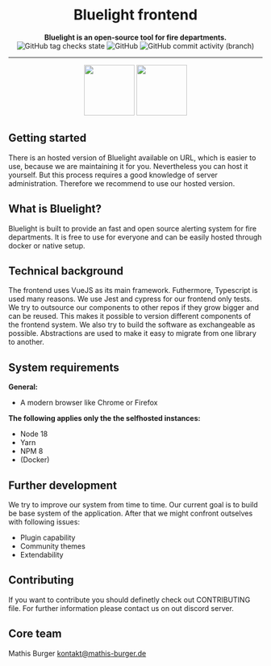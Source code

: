 <div align="center">
    <h1>Bluelight frontend</h1>
<strong>
    Bluelight is an open-source tool for fire departments.
</strong>
<br>
<img alt="GitHub tag checks state" src="https://img.shields.io/github/checks-status/bluelight-org/frontend-v3/main?style=for-the-badge">
<img alt="GitHub" src="https://img.shields.io/github/license/bluelight-org/frontend-v3?style=for-the-badge">
<img alt="GitHub commit activity (branch)" src="https://img.shields.io/github/commit-activity/m/bluelight-org/frontend-v3?style=for-the-badge">

</div>

<hr>

<div align="center">
    <img src="https://upload.wikimedia.org/wikipedia/commons/thumb/9/95/Vue.js_Logo_2.svg/2000px-Vue.js_Logo_2.svg.png" height="100">
    <img src="https://upload.wikimedia.org/wikipedia/commons/thumb/4/4c/Typescript_logo_2020.svg/1200px-Typescript_logo_2020.svg.png" height="100">
</div>

## Getting started

There is an hosted version of Bluelight available on URL, which is easier to use,
because we are maintaining it for you. Nevertheless you can host it yourself. But this
process requires a good knowledge of server administration. Therefore we recommend to
use our hosted version.

## What is Bluelight?

Bluelight is built to provide an fast and open source alerting system for
fire departments. It is free to use for everyone and can be easily hosted through docker or native setup.

## Technical background

The frontend uses VueJS as its main framework. Futhermore, Typescript is used many reasons. We use Jest and 
cypress for our frontend only tests. We try to outsource our components to other repos if they grow bigger and can be reused. This makes it possible to
version different components of the frontend system. We also try to build the software as exchangeable as possible. Abstractions are used to make it easy to migrate 
from one library to another. 

## System requirements

**General:**
- A modern browser like Chrome or Firefox

**The following applies only the the selfhosted instances:**
- Node 18
- Yarn 
- NPM 8
- (Docker)

## Further development

We try to improve our system from time to time. 
Our current goal is to build be base system of the application.
After that we might confront outselves with following issues:
- Plugin capability
- Community themes
- Extendability

## Contributing

If you want to contribute you should definetly check out CONTRIBUTING file.
For further information please contact us on out discord server.

## Core team
Mathis Burger <kontakt@mathis-burger.de>

